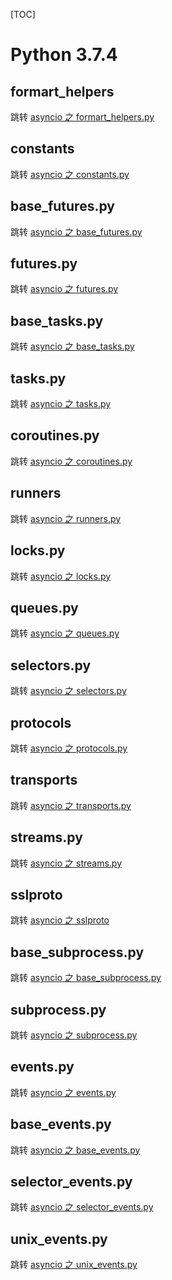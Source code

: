 [TOC]
# Python 3.7.4
## formart_helpers
跳转  [asyncio 之 formart_helpers.py](http://52pyc.cn/blogdetail/130)
## constants
跳转  [asyncio 之 constants.py](http://52pyc.cn/blogdetail/131)
## base_futures.py
跳转  [asyncio 之 base_futures.py](http://52pyc.cn/blogdetail/122)
## futures.py
跳转  [asyncio 之 futures.py](http://52pyc.cn/blogdetail/120)
## base_tasks.py
跳转  [asyncio 之 base_tasks.py](http://52pyc.cn/blogdetail/129)
## tasks.py
跳转  [asyncio 之 tasks.py](http://52pyc.cn/blogdetail/123)
## coroutines.py
跳转  [asyncio 之 coroutines.py](http://52pyc.cn/blogdetail/139)
## runners
跳转  [asyncio 之 runners.py](http://52pyc.cn/blogdetail/133)
## locks.py
跳转  [asyncio 之 locks.py](http://52pyc.cn/blogdetail/126)
## queues.py
跳转  [asyncio 之 queues.py](http://52pyc.cn/blogdetail/124)
## selectors.py
跳转  [asyncio 之 selectors.py](http://52pyc.cn/blogdetail/134)
## protocols
跳转  [asyncio 之 protocols.py](http://52pyc.cn/blogdetail/132)
## transports
跳转  [asyncio 之 transports.py](http://52pyc.cn/blogdetail/135)
## streams.py
跳转  [asyncio 之 streams.py](http://52pyc.cn/blogdetail/141)
## sslproto
跳转  [asyncio 之 sslproto](http://52pyc.cn/blogdetail/136)
## base_subprocess.py
跳转  [asyncio 之 base_subprocess.py](http://52pyc.cn/blogdetail/137)
## subprocess.py
跳转  [asyncio 之 subprocess.py](http://52pyc.cn/blogdetail/138)
## events.py
跳转  [asyncio 之 events.py](http://52pyc.cn/blogdetail/128)
## base_events.py
跳转  [asyncio 之 base_events.py](http://52pyc.cn/blogdetail/144)
## selector_events.py
跳转  [asyncio 之 selector_events.py](http://52pyc.cn/blogdetail/142)
## unix_events.py
跳转  [asyncio 之 unix_events.py](http://52pyc.cn/blogdetail/143)